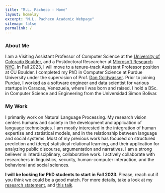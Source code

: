 ```yaml
---
title: "M.L. Pacheco - Home"
layout: homelay
excerpt: "M.L. Pacheco Academic Webpage"
sitemap: false
permalink: /
---
```


### About Me

I am a Visiting Assistant Professor of Computer Science at the [University of Colorado Boulder](https://www.colorado.edu/cs/), and a Postdoctoral Researcher at [Microsoft Research
NYC](https://www.microsoft.com/en-us/research/lab/microsoft-research-new-york/). In Fall 2023, I will move to a tenure-track Assistant Professor position at CU Boulder. I completed my PhD in Computer Science at Purdue University under the supervision of Prof. [Dan Goldwasser](https://www.cs.purdue.edu/homes/dgoldwas/). Prior to joining Purdue, I worked as a software engineer and data scientist for various startups in Caracas, Venezuela, where I was born and raised. I hold a BSc. in Computer Science and Engineering from the Universidad Simon Bolivar. 


### My Work

I primarily work on Natural Language Processing. My research vision centers humans and society in the development and application of language technologies. I am mostly interested in the integration of human expertise and statistical models, and in the relationship between language and social systems. Most of my previous work has focused on structured prediction and (deep) statistical relational learning, and their application for analyzing public discourse, argumentation and narratives. I am a strong believer in interdisciplinary, collaborative work. I actively collaborate with researchers in linguistics, security, human-computer interaction, and the behavioral and social sciences. 


**I will be looking for PhD students to start in Fall 2023**. Please, reach out if you think we could be a good match. For more details, take a look at my [research statement](https://mlpacheco.github.io/files/mlpacheco_research_statement.pdf), and [this talk](https://www.youtube.com/watch?v=MMDD9kgVKJA).
